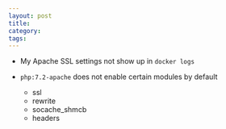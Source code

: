 ```yaml
---
layout: post
title:
category:
tags:
---
```


- My Apache SSL settings not show up in `docker logs`

- `php:7.2-apache` does not enable certain modules by default
    - ssl
    - rewrite
    - socache_shmcb
    - headers
